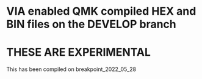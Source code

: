 # VIA enabled QMK compiled HEX and BIN files on the DEVELOP branch

# THESE ARE EXPERIMENTAL 

 This has been compiled on breakpoint_2022_05_28
